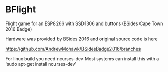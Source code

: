# BFlight
Flight game for an ESP8266 with SSD1306 and buttons (BSides Cape Town 2016 Badge)

Hardware was provided by BSides 2016 and original source code is here 

https://github.com/AndrewMohawk/BSidesBadge2016/branches

For linux build you need ncurses-dev
Most systems can install this with a 'sudo apt-get install ncurses-dev'